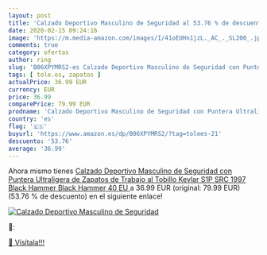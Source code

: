 ```yaml
---
layout: post
title: 'Calzado Deportivo Masculino de Seguridad al 53.76 % de descuento'
date: 2020-02-15 09:24:16
image: 'https://m.media-amazon.com/images/I/41oEUHn1jzL._AC_._SL200_.jpg'
comments: true
category: ofertas
author: ring
slug: 'B06XPYMRS2-es Calzado Deportivo Masculino de Seguridad con Puntera...'
tags: [ tole.es, zapatos ]
actualPrice: 36.99 EUR
currency: EUR
price: 36.99
comparePrice: 79.99 EUR
prodname: 'Calzado Deportivo Masculino de Seguridad con Puntera Ultraligera de Zapatos de Trabajo al Tobillo Kevlar S1P SRC 1997 Black Hammer Black Hammer  40 EU '
country: 'es'
flag: '🇪🇸'
buyurl: 'https://www.amazon.es/dp/B06XPYMRS2/?tag=tolees-21'
descuento: '53.76'
average: '36.99'
---
```


Ahora mismo tienes [Calzado Deportivo Masculino de Seguridad con Puntera Ultraligera de Zapatos de Trabajo al Tobillo Kevlar S1P SRC 1997 Black Hammer Black Hammer  40 EU ](https://www.amazon.es/dp/B06XPYMRS2/?tag=tolees-21) a 36.99 EUR (original: 79.99 EUR) (53.76 %  de descuento) en el siguiente enlace!

[![Calzado Deportivo Masculino de Seguridad](https://m.media-amazon.com/images/I/41oEUHn1jzL._AC_._SL200_.jpg)](https://www.amazon.es/dp/B06XPYMRS2/?tag=tolees-21)

🔎:


[🛒 Visítala!!!](https://www.amazon.es/dp/B06XPYMRS2/?tag=tolees-21)
